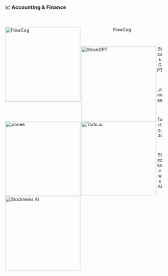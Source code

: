 ### 📈 Accounting & Finance

<br />

<div width="100%" height="260px">
    <img src="https://aicollection.twic.pics/screenshots/screenshot-flowcog.webp?twic=v1/resize=240" width="240" alt="FlowCog" align="left" />
    <p align="center">FlowCog</p>
</div>

<br />

<div width="100%" height="260px">
    <img src="https://aicollection.twic.pics/screenshots/screenshot-stockgpt.webp?twic=v1/resize=240" width="240" alt="StockGPT" align="left" />
    <p align="center">StockGPT</p>
</div>

<br />

<div width="100%" height="260px">
    <img src="https://aicollection.twic.pics/screenshots/screenshot-jinnee.webp?twic=v1/resize=240" width="240" alt="Jinnee" align="left" />
    <p align="center">Jinnee</p>
</div>

<br />

<div width="100%" height="260px">
    <img src="https://aicollection.twic.pics/screenshots/screenshot-torto.ai.webp?twic=v1/resize=240" width="240" alt="Torto.ai" align="left" />
    <p align="center">Torto.ai</p>
</div>

<br />

<div width="100%" height="260px">
    <img src="https://aicollection.twic.pics/screenshots/screenshot-stocknews-ai.webp?twic=v1/resize=240" width="240" alt="Stocknews AI" align="left" />
    <p align="center">Stocknews AI</p>
</div>

<br />

